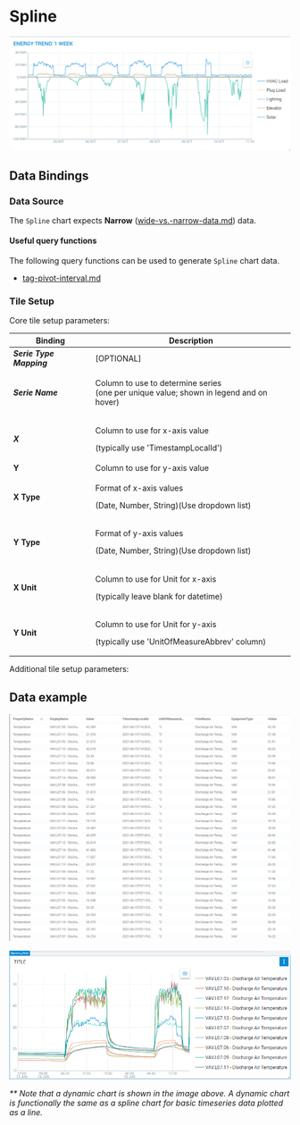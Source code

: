 # Spline

![](<../.gitbook/assets/image (35).png>)

## Data Bindings

### Data Source

The `Spline` chart expects **Narrow** ([wide-vs.-narrow-data.md](../query-functions/overview/wide-vs.-narrow-data.md "mention")) data.

#### Useful query functions

The following query functions can be used to generate `Spline` chart data.

* [tag-pivot-interval.md](../query-functions/tag-pivot-interval.md "mention")&#x20;

### Tile Setup

Core tile setup parameters:

| **Binding**              | **Description**                                                                                   |
| ------------------------ | ------------------------------------------------------------------------------------------------- |
| _**Serie Type Mapping**_ | \[OPTIONAL]                                                                                       |
| _**Serie Name**_         | <p>Column to use to determine series <br>(one per unique value; shown in legend and on hover)</p> |
| _**X**_                  | <p>Column to use for x-axis value</p><p>(typically use 'TimestampLocalId')</p>                    |
| **Y**                    | Column to use for y-axis value                                                                    |
| **X Type**               | <p>Format of x-axis values</p><p>(Date, Number, String)(Use dropdown list)</p>                    |
| **Y Type**               | <p>Format of y-axis values</p><p>(Date, Number, String)(Use dropdown list)</p>                    |
| **X Unit**               | <p>Column to use for Unit for x-axis</p><p>(typically leave blank for datetime)</p>               |
| **Y Unit**               | <p>Column to use for Unit for y-axis</p><p>(typically use 'UnitOfMeasureAbbrev' column)</p>       |



Additional tile setup parameters:



## Data example

![Discharge Air Temperature for a selection of VAVs](<../.gitbook/assets/image (9).png>)

![](<../.gitbook/assets/image (2).png>)

_\*\* Note that a dynamic chart is shown in the image above. A dynamic chart is functionally the same as a spline chart for basic timeseries data plotted as a line._

